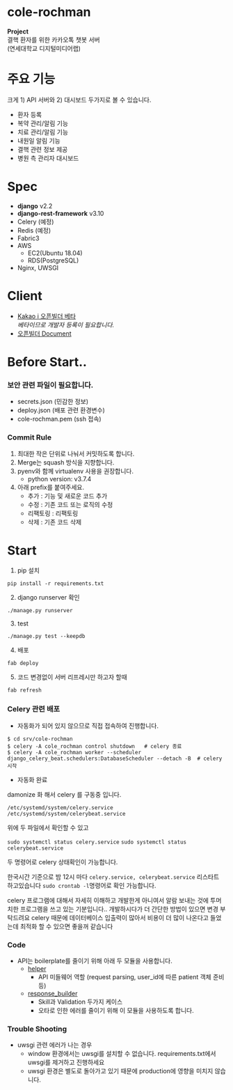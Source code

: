 # cole-rochman
**Project**\
결핵 환자를 위한 카카오톡 챗봇 서버\
(연세대학교 디지털미디어랩)

# 주요 기능
크게 1) API 서버와 2) 대시보드 두가지로 볼 수 있습니다.
- 환자 등록
- 복약 관리/알림 기능
- 치료 관리/알림 기능
- 내원일 알림 기능
- 결핵 관련 정보 제공
- 병원 측 관리자 대시보드

# Spec
- **django** v2.2
- **django-rest-framework** v3.10
- Celery (예정)
- Redis (예정)
- Fabric3
- AWS 
    - EC2(Ubuntu 18.04)
    - RDS(PostgreSQL)
- Nginx, UWSGI

# Client
- [Kakao i 오픈빌더 베타](https://i.kakao.com/openbuilder)\
*베타이므로 개발자 등록이 필요합니다.*
- [오픈빌더 Document](https://i.kakao.com/docs/getting-started-overview)


# Before Start..
### 보안 관련 파일이 필요합니다.
- secrets.json (민감한 정보)
- deploy.json (배포 관련 환경변수)
- cole-rochman.pem (ssh 접속)

### Commit Rule
1. 최대한 작은 단위로 나눠서 커밋하도록 합니다.
2. Merge는 squash 방식을 지향합니다.
3. pyenv와 함께 virtualenv 사용을 권장합니다.
    - python version: v3.7.4
4. 아래 prefix를 붙여주세요.
    - 추가 : 기능 및 새로운 코드 추가
    - 수정 : 기존 코드 또는 로직의 수정
    - 리팩토링 : 리팩토링
    - 삭제 : 기존 코드 삭제

# Start
1. pip 설치
```
pip install -r requirements.txt
```
2. django runserver 확인

```
./manage.py runserver
```
3. test

```
./manage.py test --keepdb
```
4. 배포

```
fab deploy
```
5. 코드 변경없이 서버 리프레시만 하고자 할때

```
fab refresh
```

### Celery 관련 배포 
- 자동화가 되어 있지 않으므로 직접 접속하여 진행합니다.
```
$ cd srv/cole-rochman
$ celery -A cole_rochman control shutdown   # celery 종료
$ celery -A cole_rochman worker --scheduler django_celery_beat.schedulers:DatabaseScheduler --detach -B  # celery 시작
```

- 자동화 완료

damonize 화 해서 celery 를 구동중 입니다.

`/etc/systemd/system/celery.service`
`/etc/systemd/system/celerybeat.service`

위에 두 파일에서 확인할 수 있고

`sudo systemctl status celery.service`
`sudo systemctl status celerybeat.service`

두 명령어로 celery 상태확인이 가능합니다.

한국시간 기준으로 밤 12시 마다 `celery.service, celerybeat.service` 리스타트 하고있습니다
`sudo crontab -l`명령어로 확인 가능합니다.

celery 프로그램에 대해서 자세히 이해하고 개발한게 아니여서 알람 보내는 것에 투머치한 프로그램을 쓰고 있는 기분입니다..
개발하시다가 더 간단한 방법이 있으면 변경 부탁드려요
celery 때문에 데이터베이스 입출력이 많아서 비용이 더 많이 나온다고 들었는데 최적화 할 수 있으면 좋을꺼 같습니다

### Code
- API는 boilerplate를 줄이기 위해 아래 두 모듈을 사용합니다.
    - [helper](https://github.com/hanqyu/cole-rochman/blob/master/core/api/util/helper.py)
        - API 미들웨어 역할 (request parsing, user_id에 따른 patient 객체 준비 등)
    - [response_builder](https://github.com/hanqyu/cole-rochman/blob/master/core/api/util/response_builder.py)
        - Skill과 Validation 두가지 케이스
        - 오타로 인한 에러를 줄이기 위해 이 모듈을 사용하도록 합니다.

### Trouble Shooting
- uwsgi 관련 에러가 나는 경우
  - window 환경에서는 uwsgi를 설치할 수 없습니다. requirements.txt에서 uwsgi를 제거하고 진행하세요
  - uwsgi 환경은 별도로 돌아가고 있기 때문에 production에 영향을 미치지 않습니다.

